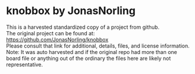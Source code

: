 
# knobbox by JonasNorling  
This is a harvested standardized copy of a project from github.  
The original project can be found at:  
https://github.com/JonasNorling/knobbox  
Please consult that link for additional, details, files, and license information.  
Note: It was auto harvested and if the original repo had more than one board file or anything out of the ordinary the files here are likely not representative.  
    